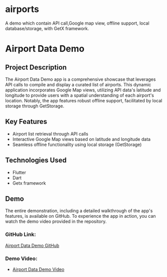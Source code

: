 # airports

A demo which contain API call,Google map view, offline support, local database/storage,  with GetX framework.


# Airport Data Demo

## Project Description
The Airport Data Demo app is a comprehensive showcase that leverages API calls to compile and display a curated list of airports. This dynamic application incorporates Google Map views, utilizing API data's latitude and longitude to provide users with a spatial understanding of each airport's location. Notably, the app features robust offline support, facilitated by local storage through GetStorage.

## Key Features
- Airport list retrieval through API calls
- Interactive Google Map views based on latitude and longitude data
- Seamless offline functionality using local storage (GetStorage)

## Technologies Used
- Flutter
- Dart
- Getx framework

## Demo
The entire demonstration, including a detailed walkthrough of the app's features, is available on GitHub. To experience the app in action, you can watch the demo video provided in the repository.

### GitHub Link:
[Airport Data Demo GitHub](https://github.com/Dharti1623/airportDataDemo)

### Demo Video:
- [Airport Data Demo Video](assets/screenrecording/screen_recording.mov)




